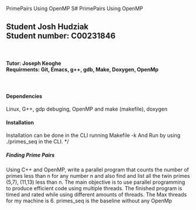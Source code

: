 PrimePairs Using OpenMP
S# PrimePairs Using OpenMP
<h2> Student Josh Hudziak <br> Student number: C00231846</h2> <br>
<h4> Tutor: Joseph Keoghe <br> Requirments: Git, Emacs, g++, gdb, Make, Doxygen, OpenMp</h4> <br>

<h4>Dependencies</h4>
  Linux, G++, gdp debuging, OpenMP and make (makefile), doxygen
<h4>Installation</h4>
  Installation can be done in the CLI running Makefile -k
  And Run by using ./primes_seq in the CLI.
*/
<h5>Finding Prime Pairs</h5>
Using C++ and OpenMP, write a parallel program that counts the number of primes less than n for any number n
and also find and list all the twin primes (5,7), (11,13) less than n.
The main objective is to use parallel programming to produce efficient code using multiple threads. The finished program is timed and
rated while using different amounts of threads. The Max threads for my machine is 6. primes_seq is the baseline without any OpenMp <br>
<br>
